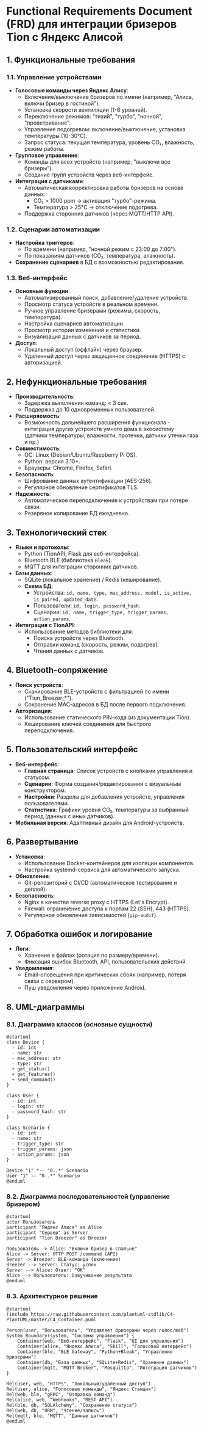 # Functional Requirements Document (FRD) для интеграции бризеров Tion с Яндекс Алисой

## 1. Функциональные требования

### 1.1. Управление устройствами

- **Голосовые команды через Яндекс Алису**:
  - Включение/выключение бризеров по имени (например, "Алиса, включи бризер в гостиной").
  - Установка скорости вентиляции (1-6 уровней).
  - Переключение режимов: "тихий", "турбо", "ночной", "проветривание".
  - Управление подогревом: включение/выключение, установка температуры (10-30°C).
  - Запрос статуса: текущая температура, уровень CO₂, влажность, режим работы.
- **Групповое управление**:
  - Команды для всех устройств (например, "выключи все бризеры").
  - Создание групп устройств через веб-интерфейс.
- **Интеграция с датчиками**:
  - Автоматическая корректировка работы бризеров на основе данных:
    - CO₂ > 1000 ppm → активация "турбо"-режима.
    - Температура > 25°C → отключение подогрева.
  - Поддержка сторонних датчиков (через MQTT/HTTP API).

### 1.2. Сценарии автоматизации

- **Настройка триггеров**:
  - По времени (например, "ночной режим с 23:00 до 7:00").
  - По показаниям датчиков (CO₂, температура, влажность).
- **Сохранение сценариев** в БД с возможностью редактирования.

### 1.3. Веб-интерфейс

- **Основные функции**:
  - Автоматизированный поиск, добавление/удаление устройств.
  - Просмотр статуса устройств в реальном времени.
  - Ручное управление бризерами (режимы, скорость, температура).
  - Настройка сценариев автоматизации.
  - Просмотр истории изменений и статистики.
  - Визуализация данных с датчиков за период.
- **Доступ**:
  - Локальный доступ (оффлайн) через браузер.
  - Удаленный доступ через защищенное соединение (HTTPS) с авторизацией.

## 2. Нефункциональные требования

- **Производительность**:
  - Задержка выполнения команд: < 3 сек.
  - Поддержка до 10 одновременных пользователей.
- **Расширяемость**:
  - Возможность дальнейшего расширения функционала - интеграция других устройств умного дома в экосистему (датчики температуры, влажности, протечки, датчики утечки газа и пр.)
- **Совместимость**:
  - ОС: Linux (Debian/Ubuntu/Raspberry Pi OS).
  - Python: версия 3.10+.
  - Браузеры: Chrome, Firefox, Safari.
- **Безопасность**:
  - Шифрование данных аутентификации (AES-256).
  - Регулярное обновление сертификатов TLS.
- **Надежность**:
  - Автоматическое переподключение к устройствам при потере связи.
  - Резервное копирование БД ежедневно.

## 3. Технологический стек

- **Языки и протоколы**:
  - Python (TionAPI, Flask для веб-интерфейса).
  - Bluetooth BLE (библиотека `Bleak`).
  - MQTT для интеграции сторонних датчиков.
- **Базы данных**:
  - SQLite (локальное хранение) / Redis (кеширование).
  - **Схема БД**:
    - Устройства: `id, name, type, mac_address, model, is_active, is_paired, updated_date`.
    - Пользователи: `id, login, password_hash`.
    - Сценарии: `id, name, trigger_type, trigger_params, action_params`.
- **Интеграция с TionAPI**:
  - Использование методов библиотеки для:
    - Поиска устройств через Bluetooth.
    - Отправки команд (скорость, режим, подогрев).
    - Чтения данных с датчиков.

## 4. Bluetooth-сопряжение

- **Поиск устройств**:
  - Сканирование BLE-устройств с фильтрацией по имени ("Tion_Breezer_*").
  - Сохранение MAC-адресов в БД после первого подключения.
- **Авторизация**:
  - Использование статического PIN-кода (из документации Tion).
  - Кеширование ключей соединения для быстрого переподключения.

## 5. Пользовательский интерфейс

- **Веб-интерфейс**:
  - **Главная страница**: Список устройств с кнопками управления и статусом.
  - **Сценарии**: Форма создания/редактирования с визуальным конструктором.
  - **Настройки**: Разделы для добавления устройств, управления пользователями.
  - **Статистика**: Графики уровня CO₂, температуры за выбранный период (данных с иных датчиков).
- **Мобильная версия**: Адаптивный дизайн для Android-устройств.

## 6. Развертывание

- **Установка**:
  - Использование Docker-контейнеров для изоляции компонентов.
  - Настройка systemd-сервиса для автоматического запуска.
- **Обновление**:
  - Git-репозиторий с CI/CD (автоматическое тестирование и деплой).
- **Безопасность**:
  - Nginx в качестве reverse proxy с HTTPS (Let's Encrypt).
  - Firewall: ограничение доступа к портам 22 (SSH), 443 (HTTPS).
  - Регулярное обновление зависимостей (`pip-audit`).

## 7. Обработка ошибок и логирование

- **Логи**:
  - Хранение в файлах (ротация по размеру/времени).
  - Фиксация ошибок Bluetooth, API, пользовательских действий.
- **Уведомления**:
  - Email-оповещения при критических сбоях (например, потеря связи с сервером).
  - Пуш уведомления через приложение Android.

## 8. UML-диаграммы

### 8.1. Диаграмма классов (основные сущности)

```plantuml
@startuml
class Device {
  - id: int
  - name: str
  - mac_address: str
  - type: str
  + get_status()
  + get_features()
  + send_command()
}

class User {
  - id: int
  - login: str
  - password_hash: str
}

class Scenario {
  - id: int
  - name: str
  - trigger_type: str
  - trigger_params: json
  - action_params: json
}

Device "1" *-- "0..*" Scenario
User "1" -- "0..*" Scenario
@enduml
```

### 8.2. Диаграмма последовательностей (управление бризером)

```plantuml
@startuml
actor Пользователь
participant "Яндекс Алиса" as Alice
participant "Сервер" as Server
participant "Tion Breezer" as Breezer

Пользователь -> Alice: "Включи бризер в спальне"
Alice -> Server: HTTP POST /command (API)
Server -> Breezer: BLE-команда (включение)
Breezer --> Server: Статус: успех
Server --> Alice: Ответ: "OK"
Alice --> Пользователь: Озвучивание результата
@enduml
```

### 8.3. Архитектурное решение

```plantuml
@startuml
!include https://raw.githubusercontent.com/plantuml-stdlib/C4-PlantUML/master/C4_Container.puml

Person(user, "Пользователь", "Управляет бризерами через голос/веб")
System_Boundary(system, "Система управления") {
    Container(web, "Веб-интерфейс", "Flask", "UI для управления")
    Container(alice, "Яндекс Алиса", "Skill", "Голосовой интерфейс")
    Container(ble, "BLE Gateway", "Python+Bleak", "Управление бризерами")
    Container(db, "База данных", "SQLite+Redis", "Хранение данных")
    Container(mqtt, "MQTT Broker", "Mosquitto", "Интеграция датчиков")
}

Rel(user, web, "HTTPS", "Локальный/удаленный доступ")
Rel(user, alice, "Голосовые команды", "Яндекс Станция")
Rel(web, ble, "gRPC", "Отправка команд")
Rel(alice, web, "Webhooks", "REST API")
Rel(ble, db, "SQLAlchemy", "Сохранение статуса")
Rel(web, db, "ORM", "Чтение/запись")
Rel(mqtt, ble, "MQTT", "Данные датчиков")
@enduml
```
